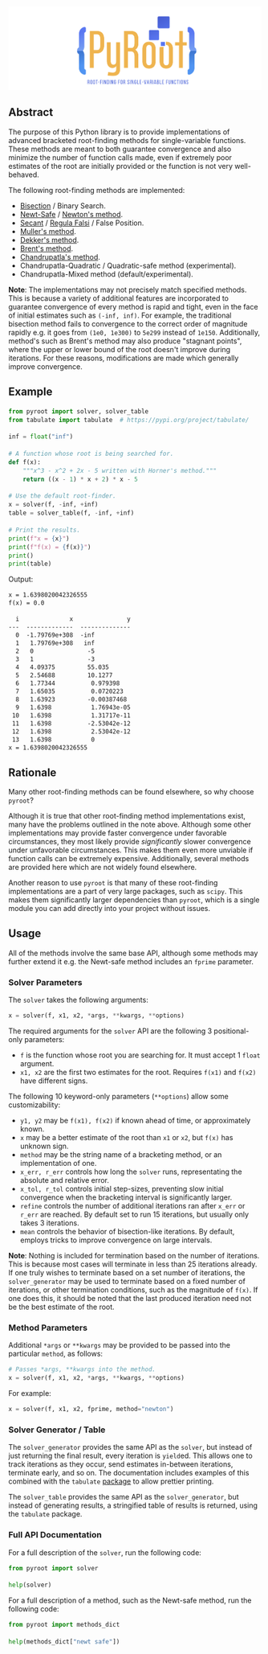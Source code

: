 ![pyroot](https://raw.githubusercontent.com/SimpleArt/pyroot/media/images/logo.png)

Abstract
--------

The purpose of this Python library is to provide implementations of advanced bracketed root-finding methods for single-variable functions. These methods are meant to both guarantee convergence and also minimize the number of function calls made, even if extremely poor estimates of the root are initially provided or the function is not very well-behaved.

The following root-finding methods are implemented:

- [Bisection](https://en.wikipedia.org/wiki/Bisection_method) / Binary Search.
- [Newt-Safe](https://www.youtube.com/watch?v=FD3BPTMGJds) / [Newton's method](https://en.wikipedia.org/wiki/Newton%27s_method).
- [Secant](https://en.wikipedia.org/wiki/Secant_method) / [Regula Falsi](https://en.wikipedia.org/wiki/Regula_falsi) / False Position.
- [Muller's method](https://en.wikipedia.org/wiki/Muller%27s_method).
- [Dekker's method](https://en.wikipedia.org/wiki/Brent%27s_method#Dekker's_method).
- [Brent's method](https://en.wikipedia.org/wiki/Brent%27s_method).
- [Chandrupatla's method](https://dl.acm.org/doi/10.1016/S0965-9978%2896%2900051-8).
- Chandrupatla-Quadratic / Quadratic-safe method (experimental).
- Chandrupatla-Mixed method (default/experimental).

**Note**: The implementations may not precisely match specified methods. This is because a variety of additional features are incorporated to guarantee convergence of every method is rapid and tight, even in the face of initial estimates such as `(-inf, inf)`. For example, the traditional bisection method fails to convergence to the correct order of magnitude rapidly e.g. it goes from `(1e0, 1e300)` to `5e299` instead of `1e150`. Additionally, method's such as Brent's method may also produce "stagnant points", where the upper or lower bound of the root doesn't improve during iterations. For these reasons, modifications are made which generally improve convergence.

Example
-------

```python
from pyroot import solver, solver_table
from tabulate import tabulate  # https://pypi.org/project/tabulate/

inf = float("inf")

# A function whose root is being searched for.
def f(x):
    """x^3 - x^2 + 2x - 5 written with Horner's method."""
    return ((x - 1) * x + 2) * x - 5

# Use the default root-finder.
x = solver(f, -inf, +inf)
table = solver_table(f, -inf, +inf)

# Print the results.
print(f"x = {x}")
print(f"f(x) = {f(x)}")
print()
print(table)
```
Output:
```
x = 1.6398020042326555
f(x) = 0.0

  i              x               y
---  -------------  --------------
  0  -1.79769e+308  -inf
  1   1.79769e+308   inf
  2   0               -5
  3   1               -3
  4   4.09375         55.035
  5   2.54688         10.1277
  6   1.77344          0.979398
  7   1.65035          0.0720223
  8   1.63923         -0.00387468
  9   1.6398           1.76943e-05
 10   1.6398           1.31717e-11
 11   1.6398          -2.53042e-12
 12   1.6398           2.53042e-12
 13   1.6398           0
x = 1.6398020042326555
```

Rationale
---------

Many other root-finding methods can be found elsewhere, so why choose `pyroot`?

Although it is true that other root-finding method implementations exist, many have the problems outlined in the note above. Although some other implementations may provide faster convergence under favorable circumstances, they most likely provide *significantly* slower convergence under unfavorable circumstances. This makes them even more unviable if function calls can be extremely expensive. Additionally, several methods are provided here which are not widely found elsewhere.

Another reason to use `pyroot` is that many of these root-finding implementations are a part of very large packages, such as `scipy`. This makes them significantly larger dependencies than `pyroot`, which is a single module you can add directly into your project without issues.

Usage
-----

All of the methods involve the same base API, although some methods may further extend it e.g. the Newt-safe method includes an `fprime` parameter.

### Solver Parameters

The `solver` takes the following arguments:
```python
x = solver(f, x1, x2, *args, **kwargs, **options)
```

The required arguments for the `solver` API are the following 3 positional-only parameters:
- `f` is the function whose root you are searching for. It must accept 1 `float` argument.
- `x1, x2` are the first two estimates for the root. Requires `f(x1)` and `f(x2)` have different signs.

The following 10 keyword-only parameters (`**options`) allow some customizability:
- `y1, y2` may be `f(x1), f(x2)` if known ahead of time, or approximately known.
- `x` may be a better estimate of the root than `x1` or `x2`, but `f(x)` has unknown sign.
- `method` may be the string name of a bracketing method, or an implementation of one.
- `x_err, r_err` controls how long the `solver` runs, representating the absolute and relative error.
- `x_tol, r_tol` controls initial step-sizes, preventing slow initial convergence when the bracketing interval is significantly larger.
- `refine` controls the number of additional iterations ran after `x_err` or `r_err` are reached. By default set to run 15 iterations, but usually only takes 3 iterations.
- `mean` controls the behavior of bisection-like iterations. By default, employs tricks to improve convergence on large intervals.

**Note**: Nothing is included for termination based on the number of iterations. This is because most cases will terminate in less than 25 iterations already. If one truly wishes to terminate based on a set number of iterations, the `solver_generator` may be used to terminate based on a fixed number of iterations, or other termination conditions, such as the magnitude of `f(x)`. If one does this, it should be noted that the last produced iteration need not be the best estimate of the root.

### Method Parameters

Additional `*args` or `**kwargs` may be provided to be passed into the particular `method`, as follows:
```python
# Passes *args, **kwargs into the method.
x = solver(f, x1, x2, *args, **kwargs, **options)
```
For example:
```python
x = solver(f, x1, x2, fprime, method="newton")
```

### Solver Generator / Table

The `solver_generator` provides the same API as the `solver`, but instead of just returning the final result, every iteration is `yield`ed. This allows one to track iterations as they occur, send estimates in-between iterations, terminate early, and so on. The documentation includes examples of this combined with the `tabulate` [package](https://pypi.org/project/tabulate/) to allow prettier printing.

The `solver_table` provides the same API as the `solver_generator`, but instead of generating results, a stringified table of results is returned, using the `tabulate` package.

### Full API Documentation

For a full description of the `solver`, run the following code:
```python
from pyroot import solver

help(solver)
```
For a full description of a method, such as the Newt-safe method, run the following code:
```python
from pyroot import methods_dict

help(methods_dict["newt safe"])
```
